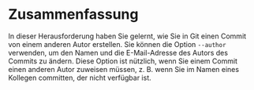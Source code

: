 # Zusammenfassung

In dieser Herausforderung haben Sie gelernt, wie Sie in Git einen Commit von einem anderen Autor erstellen. Sie können die Option `--author` verwenden, um den Namen und die E-Mail-Adresse des Autors des Commits zu ändern. Diese Option ist nützlich, wenn Sie einem Commit einen anderen Autor zuweisen müssen, z. B. wenn Sie im Namen eines Kollegen committen, der nicht verfügbar ist.
